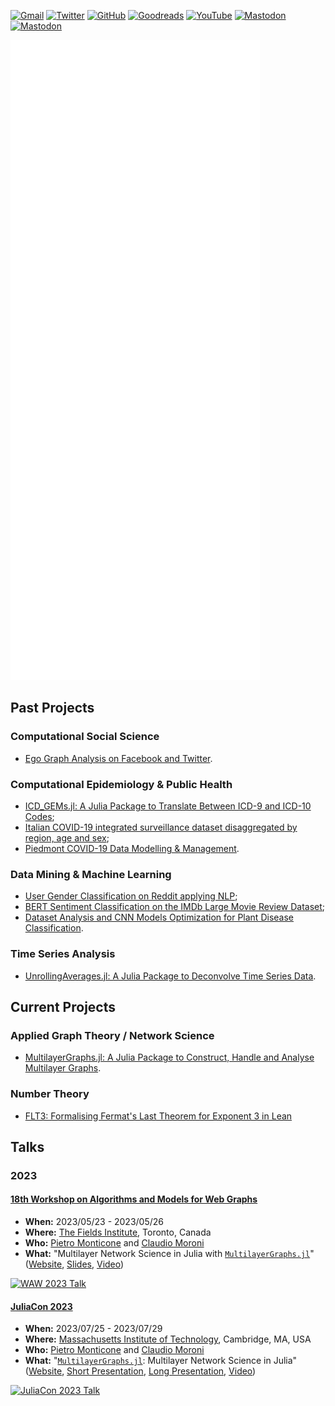 [![Gmail](https://img.shields.io/badge/Gmail-D14836?style=for-the-badge&logo=gmail&logoColor=white)](mailto:pit.monticone@gmail.com)
[![Twitter](https://img.shields.io/badge/Twitter-1DA1F2?style=for-the-badge&logo=twitter&logoColor=white)](https://twitter.com/PietroMonticone)
[![GitHub](https://img.shields.io/badge/github-%23121011.svg?style=for-the-badge&logo=github&logoColor=white)](https://github.com/pitmonticone)
[![Goodreads](https://img.shields.io/badge/Goodreads-F3F1EA?style=for-the-badge&logo=goodreads&logoColor=372213)](https://www.goodreads.com/user/show/72791609-pietro-monticone)
[![YouTube](https://img.shields.io/badge/YouTube-%23FF0000.svg?style=for-the-badge&logo=YouTube&logoColor=white)](https://www.youtube.com/@PietroMonticone)
[![Mastodon](https://img.shields.io/badge/-MASTODON-%232B90D9?style=for-the-badge&logo=mastodon&logoColor=white)](https://fosstodon.org/@PietroMonticone)
[![Mastodon](https://img.shields.io/badge/-MASTODON-%232B90D9?style=for-the-badge&logo=mastodon&logoColor=white)](https://julialang.social/@PietroMonticone)

![GitHub Metrics](github-metrics.svg)


## Past Projects

### Computational Social Science 
- [Ego Graph Analysis on Facebook and Twitter](https://github.com/pitmonticone/SocialMediaEgoGraphAnalysis).

### Computational Epidemiology & Public Health 
- [ICD_GEMs.jl: A Julia Package to Translate Between ICD-9 and ICD-10 Codes](https://github.com/JuliaHealth/ICD_GEMs.jl); 
- [Italian COVID-19 integrated surveillance dataset disaggregated by region, age and sex](https://github.com/InPhyT/COVID19-Italy-Integrated-Surveillance-Data); 
- [Piedmont COVID-19 Data Modelling & Management](https://github.com/UniTo-SEPI/COVID-19_Piedmont).

### Data Mining & Machine Learning 
- [User Gender Classification on Reddit applying NLP](https://github.com/pitmonticone/RedditTextClassification);
- [BERT Sentiment Classification on the IMDb Large Movie Review Dataset](https://github.com/pitmonticone/BertSentimentClassification);
- [Dataset Analysis and CNN Models Optimization for Plant Disease Classification](https://github.com/pitmonticone/PlantDiseaseClassification).

### Time Series Analysis 
- [UnrollingAverages.jl: A Julia Package to Deconvolve Time Series Data](https://github.com/InPhyT/UnrollingAverages.jl).

## Current Projects  

### Applied Graph Theory / Network Science 
- [MultilayerGraphs.jl: A Julia Package to Construct, Handle and Analyse Multilayer Graphs](https://github.com/JuliaGraphs/MultilayerGraphs.jl).

### Number Theory 
- [FLT3: Formalising Fermat's Last Theorem for Exponent 3 in Lean](https://pitmonticone.github.io/FLT3/)

## Talks 

### 2023 

#### [18th Workshop on Algorithms and Models for Web Graphs](http://www.fields.utoronto.ca/activities/22-23/waw2023)

- **When:** 2023/05/23 - 2023/05/26
- **Where:** [The Fields Institute](http://www.fields.utoronto.ca/), Toronto, Canada
- **Who:** [Pietro Monticone](https://github.com/pitmonticone) and [Claudio Moroni](https://github.com/ClaudMor)
- **What:** "Multilayer Network Science in Julia with [`MultilayerGraphs.jl`](https://github.com/JuliaGraphs/MultilayerGraphs.jl)" ([Website](http://www.fields.utoronto.ca/talks/Multilayer-Network-Science-Julia-MultilayerGraphsjl), [Slides](https://inphyt.github.io/Talks/2023/WAW/index.html), [Video](https://youtu.be/hB8Vrwkwax0))

[![WAW 2023 Talk](https://i.ytimg.com/vi/hB8Vrwkwax0/maxresdefault.jpg)](https://www.youtube.com/watch?v=hB8Vrwkwax0) 

#### [JuliaCon 2023](https://juliacon.org/2023/)

- **When:** 2023/07/25 - 2023/07/29
- **Where:** [Massachusetts Institute of Technology](https://www.mit.edu), Cambridge, MA, USA
- **Who:** [Pietro Monticone](https://github.com/pitmonticone) and [Claudio Moroni](https://github.com/ClaudMor)
- **What:** "[`MultilayerGraphs.jl`](https://github.com/JuliaGraphs/MultilayerGraphs.jl): Multilayer Network Science in Julia" ([Website](https://pretalx.com/juliacon2023/talk/MS7YWQ/), [Short Presentation](https://inphyt.github.io/Talks/2023/JuliaCon/short/index.html), [Long Presentation](https://inphyt.github.io/Talks/2023/JuliaCon/long/index.html), [Video](https://youtu.be/Q2PwKQCkZJ4))

[![JuliaCon 2023 Talk](https://i.ytimg.com/vi/Q2PwKQCkZJ4/maxresdefault.jpg)](https://www.youtube.com/watch?v=Q2PwKQCkZJ4) 


